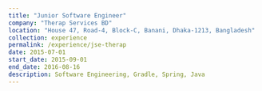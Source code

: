 ```yaml
---
title: "Junior Software Engineer"
company: "Therap Services BD"
location: "House 47, Road-4, Block-C, Banani, Dhaka-1213, Bangladesh"
collection: experience
permalink: /experience/jse-therap
date: 2015-07-01
start_date: 2015-09-01
end_date: 2016-08-16
description: Software Engineering, Gradle, Spring, Java
---
```

